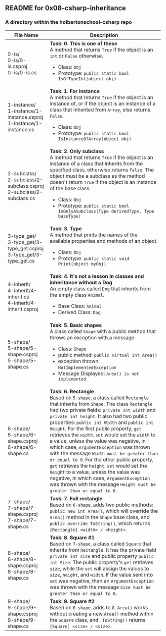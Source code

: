 ## README for 0x08-csharp-inheritance ##
### A directory within the holbertonschool-csharp repo ###

| File Name | Description |
| --------- | ----------- |
| 0-is/ <br> 0-is/0-is.csproj <br> 0-is/0-is.cs | **Task: 0. This is one of these** <br> A method that returns `True` if the object is an `int` or `False` otherwise. <ul><li>Class: `Obj`</li><li>Prototype: `public static bool IsOfTypeInt(object obj)`</li></ul> |
| 1-instance/ <br> 1-instance/1-instance.csproj <br> 1-instance/1-instance.cs | **Task: 1. For instance** <br> A method that returns `True` if the object is an instance of, or if the object is an instance of a class that inherited from `Array`, else returns `False`. <ul><li>Class: `Obj`</li><li>Prototype: `public static bool IsInstanceOfArray(object obj)`</li></ul> |
| 2-subclass/ <br> 2-subclass/2-subclass.csproj <br> 2-subclass/2-subclass.cs | **Task: 2. Only subclass** <br> A method that returns `True` if the object is an instance of a class that inherits from the specified class, otherwise returns `False`. The object must be a subclass as the method doesn't return `True` if the object is an instance of the base class. <ul><li>Class: `Obj`</li><li>Prototype: `public static bool IsOnlyASubclass(Type derivedType, Type baseType)`</li></ul> |
| 3-type_get/ <br> 3-type_get/3-type_get.csproj <br> 3-type_get/3-type_get.cs | **Task: 3. Type** <br> A method that prints the names of the available properties and methods of an object. <ul><li>Class: `Obj`</li><li>Prototype: `public static void Print(object myObj)`</li></ul> |
| 4-inherit/ <br> 4-inherit/4-inherit.cs <br> 4-inherit/4-inherit.csproj | **Task: 4. It's not a lesson in classes and inheritance without a Dog** <br> An empty class called `Dog` that inherits from the empty class `Animal`. <ul><li>Base Class: `Animal`</li><li>Derived Class: `Dog`</li></ul> |
| 5-shape/ <br> 5-shape/5-shape.csproj <br> 5-shape/5-shape.cs | **Task: 5. Basic shapes** <br> A class called `Shape` with a public method that throws an exception with a message. <ul><li>Class: `Shape`</li><li>public method: `public virtual int Area()`</li><li>exception thrown: `NotImplementedException`</li><li> Message Displayed: `Area() is not implemented`</li></ul> |
| 6-shape/ <br> 6-shape/6-shape.csproj <br> 6-shape/6-shape.cs | **Task: 6. Rectangle** <br> Based on `5-shape`, a class called `Rectangle` that inherits from `Shape`. The class `Rectangle` had two private fields: `private int width` and `private int height`. It also had two public properties: `public int Width` and `public int Height`. For the first public property, `get` retrieves the `width`. `set` would set the `width` to a value, unless the value was negative, in which case, `ArgumentException` was thrown with the message `Width must be greater than or equal to 0`. For the other public property, `get` retrieves the `height`. `set` would set the `height` to a value, unless the value was negative, in which case, `ArgumentException` was thrown with the message `Height must be greater than or equal to 0`. |
| 7-shape/ <br> 7-shape/7-shape.csproj <br> 7-shape/7-shape.cs | **Task: 7. Full rectangle** <br> Based on `6-shape`, adds two public methods: `public new int Area()`, which will override the `Area()` method in the `Shape` base class, and `public override ToString()`, which returns `[Rectangle] <width> / <height>`. |
| 8-shape/ <br> 8-shape/8-shape.csproj <br> 8-shape/8-shape.cs | **Task: 8. Square #1** <br> Based on `7-shape`, a class called `Square` that inherits from `Rectangle`. It has the private field `private int size` and public property `public int Size`. The public property's `get` retrieves `size`, while the `set` will assign the values to `size`, `height`, and `width`. If the value sent into `set` was negative, then an `ArgumentException` was thrown with the message `Size must be greater than or equal to 0`. |
| 9-shape/ <br> 9-shape/9-shape.csproj <br> 9-shape/9-shape.cs | **Task: 9. Square #2** <br> Based on `8-shape`, adds to it. `Area()` works without creating a new `Area()` method within the `Square` class, and `.ToString()` returns `[Square] <size> / <size>`. |